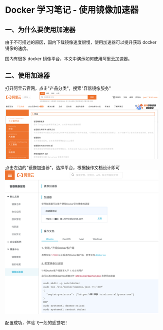# Docker 学习笔记 - 使用镜像加速器


## 一、为什么要使用加速器

由于不可描述的原因，国内下载镜像速度很慢，使用加速器可以提升获取 docker 镜像的速度。

国内有很多 docker 镜像平台，本文中演示如何使用阿里云加速器。


## 二、使用加速器

打开阿里云官网，点击"产品分类"，搜索"容器镜像服务"
![](./images/mirror-search.png)

点击左边的"镜像加速器"，选择平台，根据操作文档设计即可
![](./images/mirror-setting.png)

配置成功，体验飞一般的感觉吧！